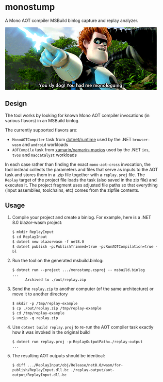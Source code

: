 # monostump

A Mono AOT compiler MSBuild binlog capture and replay analyzer.

![Syndrome from The Incredibles saying "You sly dog, you got me monologuing"](media/monolog.gif)

## Design

The tool works by looking for known Mono AOT compiler invocations (in various flavors) in an MSBuild binlog.

The currently supported flavors are:

* `MonoAOTCompiler` task from [dotnet/runtime](https://github.com/dotnet/runtime) used by the .NET `browser-wasm` and `android` workloads
* `AOTCompile` task from [xamarin/xamarin-macios](https://github.com/xamarin/xamarin-macios) used by the .NET `ios`, `tvos` and `maccatalyst` workloads

In each case rather than finding the exact `mono-aot-cross` invocation, the tool instead collects the parameters and files that serve as inputs to the AOT task and stores them in a .zip file together
with a `replay.proj` file.  The `Replay` target of the project file loads the task (also saved in the zip file) and executes it.  The project fragment uses adjusted file paths so that everything (input assemblies, toolchains, etc) comes from the zipfile contents.

## Usage

1. Compile your project and create a binlog.  For example, here is a .NET 8.0 blazor-wasm project:
   ```console
   $ mkdir ReplayInput
   $ cd ReplayInput
   $ dotnet new blazorwasm -f net8.0
   $ dotnet publish -p:PublishTrimmed=true -p:RunAOTCompilation=true -bl
   ```
2. Run the tool on the generated msbuild.binlog:
   ```
   $ dotnet run --project .../monostump.csproj -- msbuild.binlog
   ...
         Archived to ./out/replay.zip
   ```
3. Send the `replay.zip` to another computer (of the same architecture) or move it to another directory
   ```console
   $ mkdir -p /tmp/replay-example
   $ cp ./out/replay.zip /tmp/replay-example
   $ cd /tmp/replay-example
   $ unzip -q replay.zip
   ```
4. Use `dotnet build replay.proj` to re-run the AOT compiler task exactly how it was invoked in the original build
   ```console
   $ dotnet run replay.proj -p:ReplayOutputPath=./replay-output
   ...
   ```
5. The resulting AOT outputs should be identical:
   ```console
   $ diff .../ReplayInput/obj/Release/net8.0/wasm/for-publish/ReplayInput.dll.bc ./replay-output/aot-output/ReplayInput.dll.bc
   ```
